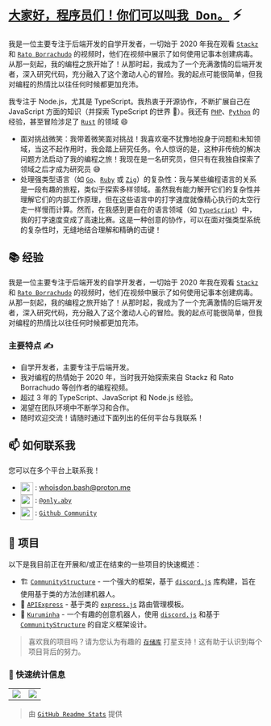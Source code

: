 # [`大家好，程序员们！你们可以叫我 Don。`]() ⚡  <img src="https://komarev.com/ghpvc/?username=whoisdon&style=flat-square" alt="" align="center" />

我是一位主要专注于后端开发的自学开发者，一切始于 2020 年我在观看 [`Stackz`] 和 [`Rato Borrachudo`] 的视频时，他们在视频中展示了如何使用记事本创建病毒。从那一刻起，我的编程之旅开始了！从那时起，我成为了一个充满激情的后端开发者，深入研究代码，充分融入了这个激动人心的冒险。我的起点可能很简单，但我对编程的热情比以往任何时候都更加充沛。

我专注于 Node.js，尤其是 TypeScript。我热衷于开源协作，不断扩展自己在 JavaScript 方面的知识（并探索 TypeScript 的世界 👀）。我还有 [`PHP`]、[`Python`] 的经验，甚至冒险涉足了 [`Rust`] 的领域 😄

- 面对挑战微笑：我带着微笑面对挑战！我喜欢毫不犹豫地投身于问题和未知领域，当这不起作用时，我会踏上研究任务。令人惊讶的是，这种非传统的解决问题方法启动了我的编程之旅！我现在是一名研究员，但只有在我独自探索了领域之后才成为研究员 😅
- 处理强类型语言（如 [`Go`]、[`Ruby`] 或 [`Zig`]）的复杂性：我与某些编程语言的关系是一段有趣的旅程，类似于探索多样领域。虽然我有能力解开它们的复杂性并理解它们的内部工作原理，但在这些语言中的打字速度就像精心执行的太空行走一样慢而计算。然而，在我感到更自在的语言领域（如 [`TypeScript`]）中，我的打字速度变成了高速比赛。这是一种创意的协作，可以在面对强类型系统的复杂性时，无缝地结合理解和精确的击键！

## 📚 经验

我是一位主要专注于后端开发的自学开发者，一切始于 2020 年我在观看 [`Stackz`] 和 [`Rato Borrachudo`] 的视频时，他们在视频中展示了如何使用记事本创建病毒。从那一刻起，我的编程之旅开始了！从那时起，我成为了一个充满激情的后端开发者，深入研究代码，充分融入了这个激动人心的冒险。我的起点可能很简单，但我对编程的热情比以往任何时候都更加充沛。

### 主要特点 ✍️

- 自学开发者，主要专注于后端开发。
- 我对编程的热情始于 2020 年，当时我开始探索来自 Stackz 和 Rato Borrachudo 等创作者的编程视频。
- 超过 3 年的 TypeScript、JavaScript 和 Node.js 经验。
- 渴望在团队环境中不断学习和合作。
- 随时欢迎交流！请随时通过下面列出的任何平台与我联系！

## 📫 如何联系我

您可以在多个平台上联系我！
- <img src="https://i.imgur.com/y8edTyt.png" align="center" width="25" height="25"> :  whoisdon.bash@proton.me
- <img src="https://i.imgur.com/Hi1oMJ5.png" align="center" width="25" height="25"> : [`@only.aby`](https://discord.com/users/828677274659586068)
- <img src="https://i.imgur.com/ir5Mt1n.png" align="center" width="25" height="25"> : [`Github Community`](https://github.com/whoisdon)

## 🔭 项目

以下是我目前正在开展和/或正在结束的一些项目的快速概述：

- 🏗️ [`CommunityStructure`] - 一个强大的框架，基于 [`discord.js`] 库构建，旨在使用基于类的方法创建机器人。
- 🚂 [`APIExpress`] - 基于类的 [`express.js`] 路由管理模板。
- 🤖 [`Kuruminha`] - 一个有趣的创意机器人，使用 [`discord.js`] 和基于 [`CommunityStructure`] 的自定义框架设计。

> 喜欢我的项目吗？请为您认为有趣的 [`存储库`] 打星支持！这有助于认识到每个项目背后的努力。

### 👀 快速统计信息

<table>
  <tr>
    <td align="center" style="padding=0;width=50%;">
      <img align="center" style="padding=0;" src="https://github-readme-stats.vercel.app/api?username=whoisdon&show_icons=true&title_color=4F8CC9&text_color=9f9f9f&bg_color=151515&hide_border=true&icon_color=4F8CC9&hide_title=true&count_private=true%22" />
    </td>
    <td align="center" style="padding=0;width=50%;">
      <img align="center" style="padding=0;" src="https://github-readme-stats.vercel.app/api/top-langs/?username=whoisdon&layout=compact&title_color=4F8CC9&text_color=9f9f9f&bg_color=151515&hide_border=true&icon_color=4F8CC9&hide=visual%20basic&count_private=true" />
    </td>
  </tr>
</table>

> 由 [`GitHub Readme Stats`] 提供

<!----------------- 链接 --------------->
[`Ruby`]:                https://www.ruby-lang.org/en/
[`Zig`]:                 https://ziglang.org/
[`PHP`]:                 https://www.php.net/
[`Python`]:              https://www.python.org/
[`TypeScript`]:          https://www.typescriptlang.org/
[`Kotlin`]:              https://kotlinlang.org/
[`Java`]:                https://adoptopenjdk.net/
[`Rust`]:                https://www.rust-lang.org/
[`Go`]:                  https://golang.org
[`Discord`]:             https://discord.com/
[`discord.js`]:          https://discord.js.org/#/
[`express.js`]:          https://expressjs.com/
[`存储库`]:               https://github.com/whoisdon?tab=repositories
[`GitHub Readme Stats`]: https://github.com/anuraghazra/github-readme-stats

<!--------------- Youtube ----------------->
[`Stackz`]:             https://www.youtube.com/@STACKZOFICIAL
[`Rato Borrachudo`]:    https://www.youtube.com/@RatoBorrachudo

<!--------------- 项目 ----------------->
[`CommunityStructure`]: https://github.com/whoisdon/CommunityStructure
[`APIExpress`]:         https://github.com/whoisdon/APIExpress
[`Kuruminha`]:          https://github.com/whoisdon/CommunityStructure/tree/Kuruminha
